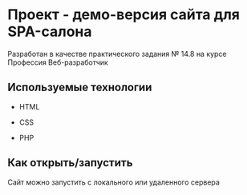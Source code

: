 # Проект - демо-версия сайта для SPA-салона

Разработан в качестве практического задания № 14.8 на курсе Профессия Веб-разработчик

## Используемые технологии

* HTML

* CSS

* PHP

## Как открыть/запустить

Сайт можно запустить с локального или удаленного сервера